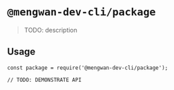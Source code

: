 # `@mengwan-dev-cli/package`

> TODO: description

## Usage

```
const package = require('@mengwan-dev-cli/package');

// TODO: DEMONSTRATE API
```
